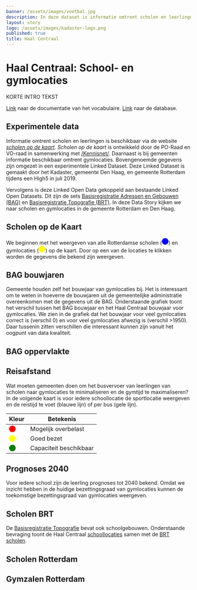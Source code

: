 ```yaml
---
banner: /assets/images/voetbal.jpg
description: In deze dataset is informatie omtrent scholen en leerlingen gecombineerd met informatie over gymlocaties. Bovengenoemde gegevens zijn omgezet in een experimentele Linked Dataset. Deze Linked Dataset is gemaakt door het Kadaster, gemeente Den Haag en gemeente Rotterdam tijdens een High 5 in juli 2019.
layout: story
logo: /assets/images/kadaster-logo.png
published: true
title: Haal Centraal
---
```


# Haal Centraal: School- en gymlocaties

KORTE INTRO TEKST

[Link](/vocab/haal-centraal/index-en.html) naar de documentatie van
het vocabulaire.
[Link](https://kadaster.triply.cc/haal-centraal/scholen-sportlocaties)
naar de database.

## Experimentele data

Informatie omtrent scholen en leerlingen is beschikbaar via de website
[*scholen op de kaart*](https://www.scholenopdekaart.nl).  *Scholen op
de kaart* is ontwikkeld door de PO-Raad en VO-raad in samenwerking met
[/Kennisnet/](https://www.kennisnet.nl).  Daarnaast is bij gemeenten
informatie beschikbaar omtrent gymlocaties.  Bovengenoemde gegevens
zijn omgezet in een experimentele Linked Dataset.  Deze Linked Dataset
is gemaakt door het Kadaster, gemeente Den Haag, en gemeente Rotterdam
tijdens een High5 in juli 2019.

Vervolgens is deze Linked Open Data gekoppeld aan bestaande Linked
Open Datasets.  Dit zijn de sets [Basisregistratie Adressen en
Gebouwen
(BAG)](https://www.pdok.nl/introductie/-/article/basisregistratie-adressen-en-gebouwen-ba-1)
en [Basisregistratie Topografie
(BRT)](https://www.pdok.nl/introductie/-/article/basisregistratie-topografie-brt-topnl).
In deze Data Story kijken we naar scholen en gymlocaties in de
gemeente Rotterdam en Den Haag.

## Scholen op de Kaart

<p>We beginnen met het weergeven van alle Rotterdamse scholen (<svg
height="18" viewBox="0 0 18 18"
xmlns="http://www.w3.org/2000/svg"><circle cx="9" cy="9" fill="blue"
r="9"></circle></svg>) en gymlocaties (<svg height="18" viewBox="0 0
18 18" xmlns="http://www.w3.org/2000/svg"><circle cx="9" cy="9"
fill="yellow" r="9"></circle></svg>) op de kaart.  Door op een van de
locaties te klikken worden de gegevens die bekend zijn weergeven.</p>

<query data-config-ref="https://kadaster.triply.cc/haal-centraal/scholen-sportlocaties/queries/scholen-gymlocaties-3d">
</query>
<!--soortzaal,gem_afstand-->

## BAG bouwjaren

Gemeente houden zelf het bouwjaar van gymlocaties bij.  Het is
interessant om te weten in hoeverre de bouwjaren uit de gemeentelijke
administratie overeenkomen met de gegevens uit de BAG.  Onderstaande
grafiek toont het verschil tussen het BAG bouwjaar en het Haal
Centraal bouwjaar voor gymlocaties.  We zien in de grafiek dat het
bouwjaar voor veel gymlocaties correct is (verschil 0) en voor veel
gymlocaties afwezig is (verschil >1950).  Daar tussenin zitten
verschillen die interessant kunnen zijn vanuit het oogpunt van data
kwaliteit.

<query data-config-ref="https://kadaster.triply.cc/haal-centraal/scholen-sportlocaties/queries/bouwjaar-bag-vs-gemeente">
</query>

## BAG oppervlakte

<query data-config-ref="https://kadaster.triply.cc/haal-centraal/scholen-sportlocaties/queries/schoolgebouw-oppervlakte">
</query>

## Reisafstand

Wat moeten gemeenten doen om het busvervoer van leerlingen van scholen
naar gymlocaties te minimaliseren en de gymtijd te maximaliseren?  In
de volgende kaart is voor iedere schoollocatie de sportlocatie
weergeven en de reistijd te voet (blauwe lijn) of per bus (gele lijn).

<table class="txt table" style='width:50%'>
  <thead>
    <tr><th>Kleur</th><th>Betekenis</th></tr>
  </thead>
  <tbody>
    <tr>
      <td>
        <svg height="18" viewBox="0 0 18 18" xmlns="http://www.w3.org/2000/svg">
          <circle cx="9" cy="9" fill="red" r="9">
          </circle>
        </svg>
      </td>
      <td>Mogelijk overbelast</td>
    </tr>
    <tr>
      <td>
        <svg height="18" viewBox="0 0 18 18" xmlns="http://www.w3.org/2000/svg">
          <circle cx="9" cy="9" fill="yellow" r="9">
          </circle>
        </svg>
      </td>
      <td>Goed bezet</td>
    </tr>
    <tr>
      <td>
        <svg height="18" viewBox="0 0 18 18" xmlns="http://www.w3.org/2000/svg">
          <circle cx="9" cy="9" fill="green" r="9">
          </circle>
        </svg>
      </td>
      <td>Capaciteit beschikbaar</td>
    </tr>
  </tbody>
</table>

<query data-config-ref="https://kadaster.triply.cc/haal-centraal/scholen-sportlocaties/queries/schoollocaties-gymlocaties-met-analyse">
</query>

## Prognoses 2040

Voor iedere school zijn de leerling prognoses tot 2040 bekend.  Omdat
we inzicht hebben in de huidige bezettingsgraad van gymlocaties kunnen
de toekomstige bezettingsgraad van gymlocaties weergeven.

<query data-config-ref="https://kadaster.triply.cc/haal-centraal/scholen-sportlocaties/queries/Nieuw-ratio-calc">
</query>

## Scholen BRT

De [Basisregistratie
Topografie](https://www.pdok.nl/introductie/-/article/basisregistratie-topografie-brt-topnl)
bevat ook schoolgebouwen.  Onderstaande bevraging toont de Haal
Centraal
[schoollocaties](https://kadaster.triply.cc/haal-centraal/scholen-sportlocaties/browser?resource=https%3A%2F%2Fkadaster.triply.cc%2Fhaal-centraal%2Fscholen-sportlocaties%2Fvocab%2FSchoollocatie)
samen met de [BRT
scholen](https://www.pdok.nl/datamodel/-/article/basisregistratie-topografie-brt-topnl#School).

<query data-config-ref="https://kadaster.triply.cc/haal-centraal/scholen-sportlocaties/queries/scholen-brt">
</query>

## Scholen Rotterdam

<query data-config-ref="https://kadaster.triply.cc/haal-centraal/scholen-sportlocaties/queries/label-scholen">
</query>

## Gymzalen Rotterdam

<query data-config-ref="https://kadaster.triply.cc/haal-centraal/scholen-sportlocaties/queries/schoollocaties-gymlocaties">
</query>

